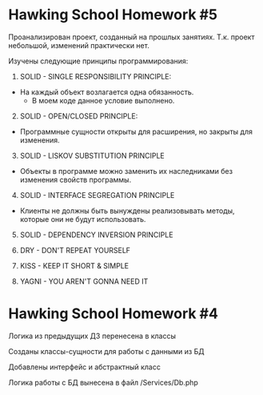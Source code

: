 # Hawking School Homework #5

Проанализирован проект, созданный на прошлых занятиях. Т.к. проект небольшой,
изменений практически нет.

Изучены следующие принципы программирования:

1. SOLID - SINGLE RESPONSIBILITY PRINCIPLE:
 - На каждый объект возлагается одна обязанность.
    - В моем коде данное условие выполнено.

2. SOLID - OPEN/CLOSED PRINCIPLE:
 - Программные сущности открыты для расширения, но закрыты для изменения.

3. SOLID - LISKOV SUBSTITUTION PRINCIPLE
 - Объекты в программе можно заменить их наследниками без изменения свойств программы.

4. SOLID - INTERFACE SEGREGATION PRINCIPLE
 - Клиенты не должны быть вынуждены реализовывать методы, которые они не будут использовать. 

5. SOLID - DEPENDENCY INVERSION PRINCIPLE

6. DRY - DON'T REPEAT YOURSELF

7. KISS - KEEP IT SHORT & SIMPLE

8. YAGNI - YOU AREN'T GONNA NEED IT

# Hawking School Homework #4

Логика из предыдущих ДЗ перенесена в классы

Созданы классы-сущности для работы с данными из БД

Добавлены интерфейс и абстрактный класс

Логика работы с БД вынесена в файл /Services/Db.php
